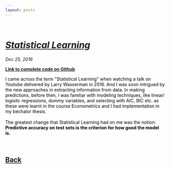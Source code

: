 ```yaml
---
layout: posts
---
```


<br>

# [_Statistical Learning_](./index.html)
<i>Dec 25, 2016</i>

<a href="https://github.com/yipeichan/Statistical-Learning"><b>Link to complete code on Github</b></a>

<div class="f"><font color="black">
I came across the term "Statistical Learning" when watching a talk on Youtube delivered by Larry Wasserman in 2016. And I was soon intrigued by the new approaches in extracting information from data. In making predictions, before then, I was familiar with modeling techniques, like linear/ logisitc regressions, dummy variables, and selecting with AIC, BIC etc. as these were learnt in the course Econometrics and I had implementation in my bechalor thesis.<br>
<br>
The greatest change that Statistical Learning had on me was the notion: <br>
<b>Predictive accuracy on test sets is the criterion for how good the model is.</b><br>
  


</font>
</div>



<br>
<br>


## [Back](./)
